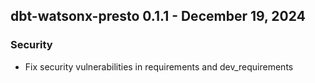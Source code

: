 ## dbt-watsonx-presto 0.1.1 - December 19, 2024
### Security
* Fix security vulnerabilities in requirements and dev_requirements
